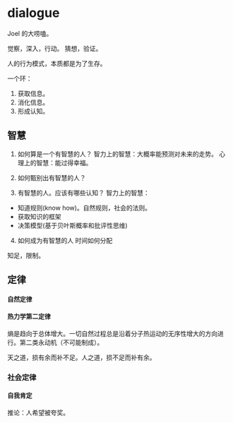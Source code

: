 # dialogue
Joel 的大唠嗑。

觉察，深入，行动。
猜想，验证。

人的行为模式，本质都是为了生存。

一个环：  
1. 获取信息。
2. 消化信息。
3. 形成认知。

## 智慧
1. 如何算是一个有智慧的人？
智力上的智慧：大概率能预测对未来的走势。
心理上的智慧：能过得幸福。

2. 如何甄别出有智慧的人？


3. 有智慧的人。应该有哪些认知？
智力上的智慧：
* 知道规则(know how)。自然规则，社会的法则。
* 获取知识的框架
* 决策模型(基于贝叶斯概率和批评性思维)

4. 如何成为有智慧的人
时间如何分配

知足，限制。

## 定律
#### 自然定律
#### 热力学第二定律
熵是趋向于总体增大。一切自然过程总是沿着分子热运动的无序性增大的方向进行。第二类永动机（不可能制成）。

天之道，损有余而补不足。人之道，损不足而补有余。

### 社会定律
#### 自我肯定
推论：人希望被夸奖。






